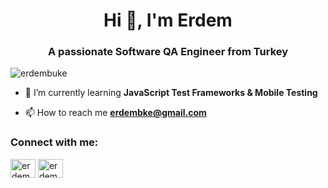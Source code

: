 <h1 align="center">Hi 👋, I'm Erdem</h1>
<h3 align="center">A passionate Software QA Engineer from Turkey</h3>

<p align="left"> <img src="https://komarev.com/ghpvc/?username=erdembuke&label=Profile%20views&color=0e75b6&style=flat" alt="erdembuke" /> </p>

- 🌱 I’m currently learning **JavaScript Test Frameworks & Mobile Testing**

- 📫 How to reach me **erdembke@gmail.com**

<h3 align="left">Connect with me:</h3>
<p align="left">
<a href="https://linkedin.com/in/erdembuke" target="blank"><img align="center" src="https://raw.githubusercontent.com/rahuldkjain/github-profile-readme-generator/master/src/images/icons/Social/linked-in-alt.svg" alt="erdembuke" height="30" width="40" /></a>
<a href="https://www.hackerrank.com/erdembke" target="blank"><img align="center" src="https://raw.githubusercontent.com/rahuldkjain/github-profile-readme-generator/master/src/images/icons/Social/hackerrank.svg" alt="erdembke" height="30" width="40" /></a>
</p>
